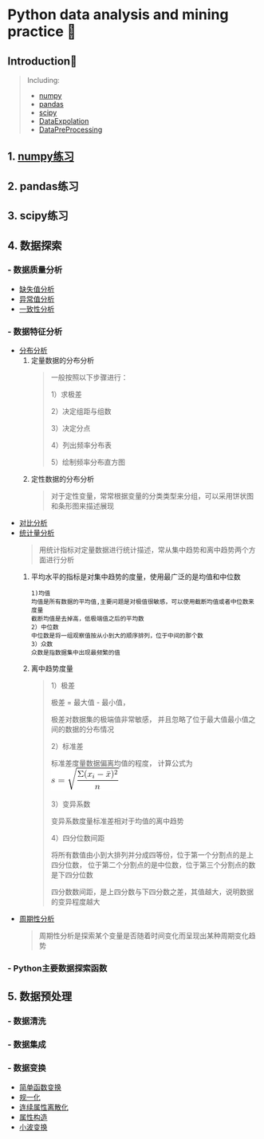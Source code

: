 # Python data analysis and mining practice 🐍
## Introduction📖
> Including:
> - [numpy](#numpy练习)
> - [pandas](#pandas练习)
> - [scipy](#scipy练习)
> - [DataExpolation](#数据探索)
> - [DataPreProcessing](#数据预处理)

## 1. [numpy练习](numpyLearning/README.md)

## 2. pandas练习

## 3. scipy练习


## 4. 数据探索
### - 数据质量分析
- [缺失值分析](DataExploration/data_quality_analysis/missing_value.md)
- [异常值分析](DataExploration/data_quality_analysis/outlier_analysis.py)
- [一致性分析]()
### - 数据特征分析
- [分布分析](DataExploration/data_feature_analysis/distribution_analysis.py)
    1. 定量数据的分布分析
        >一般按照以下步骤进行：<p>
        1）求极差<p>
        2）决定组距与组数<p>
        3）决定分点<p>
        4）列出频率分布表<p>
        5）绘制频率分布直方图<p>
    2. 定性数据的分布分析
        >对于定性变量，常常根据变量的分类类型来分组，可以采用饼状图和条形图来描述展现
- [对比分析](DataExploration/data_feature_analysis/comparative_analysis.py)
- [统计量分析](DataExploration/data_feature_analysis/statistics_analysis.py)
    >用统计指标对定量数据进行统计描述，常从集中趋势和离中趋势两个方面进行分析
    1. 平均水平的指标是对集中趋势的度量，使用最广泛的是均值和中位数
        ```
        1)均值
        均值是所有数据的平均值,主要问题是对极值很敏感，可以使用截断均值或者中位数来度量
        截断均值是去掉高，低极端值之后的平均数
        2）中位数
        中位数是将一组观察值按从小到大的顺序排列，位于中间的那个数
        3）众数
        众数是指数据集中出现最频繁的值
        ```
    2. 离中趋势度量
        
        >1）极差<p>
        极差 = 最大值 - 最小值，<p>
        极差对数据集的极端值非常敏感， 并且忽略了位于最大值最小值之间的数据的分布情况<p>
        2）标准差<p>
        标准差度量数据偏离均值的程度， 计算公式为
        ![公式](images/标准差.gif)<p>
        3）变异系数<p>
        变异系数度量标准差相对于均值的离中趋势<p>
        4）四分位数间距<p>
        将所有数值由小到大排列并分成四等份，位于第一个分割点的是上四分位数，
        位于第二个分割点的是中位数，位于第三个分割点的数是下四分位数<p>
        四分数数间距，是上四分数与下四分数之差，其值越大，说明数据的变异程度越大
- [周期性分析]()
    >周期性分析是探索某个变量是否随着时间变化而呈现出某种周期变化趋势
### - Python主要数据探索函数


## 5. 数据预处理
### - 数据清洗
### - 数据集成
### - 数据变换
- [简单函数变换]()
- [规一化]()
- [连续属性离散化](DataPreProcessing/data_transformation/continuous_attribute_discretization.md)
- [属性构造]()
- [小波变换]()